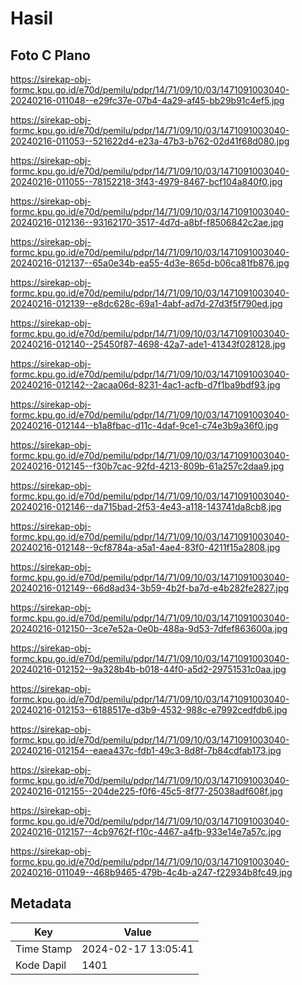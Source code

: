 # Hasil

## Foto C Plano

https://sirekap-obj-formc.kpu.go.id/e70d/pemilu/pdpr/14/71/09/10/03/1471091003040-20240216-011048--e29fc37e-07b4-4a29-af45-bb29b91c4ef5.jpg

https://sirekap-obj-formc.kpu.go.id/e70d/pemilu/pdpr/14/71/09/10/03/1471091003040-20240216-011053--521622d4-e23a-47b3-b762-02d41f68d080.jpg

https://sirekap-obj-formc.kpu.go.id/e70d/pemilu/pdpr/14/71/09/10/03/1471091003040-20240216-011055--78152218-3f43-4979-8467-bcf104a840f0.jpg

https://sirekap-obj-formc.kpu.go.id/e70d/pemilu/pdpr/14/71/09/10/03/1471091003040-20240216-012136--93162170-3517-4d7d-a8bf-f8506842c2ae.jpg

https://sirekap-obj-formc.kpu.go.id/e70d/pemilu/pdpr/14/71/09/10/03/1471091003040-20240216-012137--65a0e34b-ea55-4d3e-865d-b06ca81fb876.jpg

https://sirekap-obj-formc.kpu.go.id/e70d/pemilu/pdpr/14/71/09/10/03/1471091003040-20240216-012139--e8dc628c-69a1-4abf-ad7d-27d3f5f790ed.jpg

https://sirekap-obj-formc.kpu.go.id/e70d/pemilu/pdpr/14/71/09/10/03/1471091003040-20240216-012140--25450f87-4698-42a7-ade1-41343f028128.jpg

https://sirekap-obj-formc.kpu.go.id/e70d/pemilu/pdpr/14/71/09/10/03/1471091003040-20240216-012142--2acaa06d-8231-4ac1-acfb-d7f1ba9bdf93.jpg

https://sirekap-obj-formc.kpu.go.id/e70d/pemilu/pdpr/14/71/09/10/03/1471091003040-20240216-012144--b1a8fbac-d11c-4daf-9ce1-c74e3b9a36f0.jpg

https://sirekap-obj-formc.kpu.go.id/e70d/pemilu/pdpr/14/71/09/10/03/1471091003040-20240216-012145--f30b7cac-92fd-4213-809b-61a257c2daa9.jpg

https://sirekap-obj-formc.kpu.go.id/e70d/pemilu/pdpr/14/71/09/10/03/1471091003040-20240216-012146--da715bad-2f53-4e43-a118-143741da8cb8.jpg

https://sirekap-obj-formc.kpu.go.id/e70d/pemilu/pdpr/14/71/09/10/03/1471091003040-20240216-012148--9cf8784a-a5a1-4ae4-83f0-4211f15a2808.jpg

https://sirekap-obj-formc.kpu.go.id/e70d/pemilu/pdpr/14/71/09/10/03/1471091003040-20240216-012149--66d8ad34-3b59-4b2f-ba7d-e4b282fe2827.jpg

https://sirekap-obj-formc.kpu.go.id/e70d/pemilu/pdpr/14/71/09/10/03/1471091003040-20240216-012150--3ce7e52a-0e0b-488a-9d53-7dfef863600a.jpg

https://sirekap-obj-formc.kpu.go.id/e70d/pemilu/pdpr/14/71/09/10/03/1471091003040-20240216-012152--9a328b4b-b018-44f0-a5d2-29751531c0aa.jpg

https://sirekap-obj-formc.kpu.go.id/e70d/pemilu/pdpr/14/71/09/10/03/1471091003040-20240216-012153--6188517e-d3b9-4532-988c-e7992cedfdb6.jpg

https://sirekap-obj-formc.kpu.go.id/e70d/pemilu/pdpr/14/71/09/10/03/1471091003040-20240216-012154--eaea437c-fdb1-49c3-8d8f-7b84cdfab173.jpg

https://sirekap-obj-formc.kpu.go.id/e70d/pemilu/pdpr/14/71/09/10/03/1471091003040-20240216-012155--204de225-f0f6-45c5-8f77-25038adf608f.jpg

https://sirekap-obj-formc.kpu.go.id/e70d/pemilu/pdpr/14/71/09/10/03/1471091003040-20240216-012157--4cb9762f-f10c-4467-a4fb-933e14e7a57c.jpg

https://sirekap-obj-formc.kpu.go.id/e70d/pemilu/pdpr/14/71/09/10/03/1471091003040-20240216-011049--468b9465-479b-4c4b-a247-f22934b8fc49.jpg


## Metadata

| Key        | Value               |
| ---------- | ------------------- |
| Time Stamp | 2024-02-17 13:05:41 |
| Kode Dapil | 1401                |



